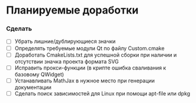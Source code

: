 # Планируемые доработки

### Сделать

-[ ] Убрать лишние/дублирующиеся значки
-[ ] Определять требуемые модули Qt по файлу Custom.cmake
-[ ] Доработать CmakeLists.txt для успешной сборки при наличии и отсутствии значка проекта формата SVG
-[ ] Исправить прокси-функции (в крипте ошибка сваливания к базовому QWidget)
-[ ] Устанавливать MathJax в нужное место при генерации документации
-[ ] Сделать поиск зависимостей для Linux при помощи apt-file или dpkg